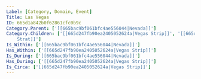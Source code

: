 ```yaml
---
Label: [Category, Domain, Event]
Title: Las Vegas
ID: 665d1a842b0f62861cfc0b9c
Category.Parent: ['[[665bac9bf061bfc4ae556044|Nevada]]']
Category.Children: ['[[665d247fb90ea2405052624a|Vegas Strip]]', '[[665d45f84b21f8ebf6786a0e|The
    Strat]]']
Is_Within: ['[[665bac9bf061bfc4ae556044|Nevada]]']
Has_Within: ['[[665d247fb90ea2405052624a|Vegas Strip]]']
Is_During: ['[[665bac9bf061bfc4ae556044|Nevada]]']
Has_During: ['[[665d247fb90ea2405052624a|Vegas Strip]]']
Is_Circa: ['[[665d247fb90ea2405052624a|Vegas Strip]]']
---
```


